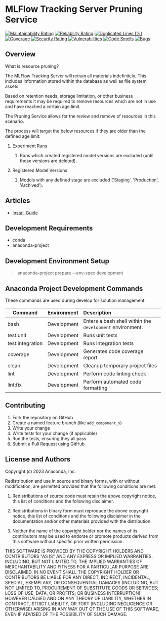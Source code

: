 #  MLFlow Tracking Server Pruning Service

[![Maintainability Rating](https://sonarcloud.io/api/project_badges/measure?project=shapeandshare_anaconda.mlflow.tracking.prune&metric=sqale_rating)](https://sonarcloud.io/summary/new_code?id=shapeandshare_anaconda.mlflow.tracking.prune)
[![Reliability Rating](https://sonarcloud.io/api/project_badges/measure?project=shapeandshare_anaconda.mlflow.tracking.prune&metric=reliability_rating)](https://sonarcloud.io/summary/new_code?id=shapeandshare_anaconda.mlflow.tracking.prune)
[![Duplicated Lines (%)](https://sonarcloud.io/api/project_badges/measure?project=shapeandshare_anaconda.mlflow.tracking.prune&metric=duplicated_lines_density)](https://sonarcloud.io/summary/new_code?id=shapeandshare_anaconda.mlflow.tracking.prune)
[![Coverage](https://sonarcloud.io/api/project_badges/measure?project=shapeandshare_anaconda.mlflow.tracking.prune&metric=coverage)](https://sonarcloud.io/summary/new_code?id=shapeandshare_anaconda.mlflow.tracking.prune)
[![Security Rating](https://sonarcloud.io/api/project_badges/measure?project=shapeandshare_anaconda.mlflow.tracking.prune&metric=security_rating)](https://sonarcloud.io/summary/new_code?id=shapeandshare_anaconda.mlflow.tracking.prune)
[![Vulnerabilities](https://sonarcloud.io/api/project_badges/measure?project=shapeandshare_anaconda.mlflow.tracking.prune&metric=vulnerabilities)](https://sonarcloud.io/summary/new_code?id=shapeandshare_anaconda.mlflow.tracking.prune)
[![Code Smells](https://sonarcloud.io/api/project_badges/measure?project=shapeandshare_anaconda.mlflow.tracking.prune&metric=code_smells)](https://sonarcloud.io/summary/new_code?id=shapeandshare_anaconda.mlflow.tracking.prune)
[![Bugs](https://sonarcloud.io/api/project_badges/measure?project=shapeandshare_anaconda.mlflow.tracking.prune&metric=bugs)](https://sonarcloud.io/summary/new_code?id=shapeandshare_anaconda.mlflow.tracking.prune)

Overview
--------
What is resource pruning?

The MLFlow Tracking Server will retrain all materials indefinitely.  This includes information stored within the database as well as file system assets.

Based on retention needs, storage limitation, or other business requirements it may be required to remove resources which are not in use and have reached a certain age limit. 

The Pruning Service allows for the review and remove of resources in this scenario.

The process will target the below resources if they are older than the defined age limit:
1. Experiment Runs
   1. Runs which created registered model versions are excluded (until those versions are deleted).

2. Registered Model Versions
   1. Models with any defined stage are excluded ('Staging', 'Production', 'Archived').

Articles
--------

* [Install Guide](docs/source/install_guide.md)

Development Requirements
--------
* conda
* anaconda-project

Development Environment Setup
--------
> anaconda-project prepare --env-spec development

Anaconda Project Development Commands
--------
These commands are used during develop for solution management.

| Command          | Environment  | Description                                               |
|------------------|--------------|:----------------------------------------------------------|
| bash             | Development  | Enters a bash shell within the `development` environment. |
| test:unit        | Development  | Runs unit tests                                           |
| test:integration | Development  | Runs integration tests                                    |
| coverage         | Development  | Generates code coverage report                            |
| clean            | Development  | Cleanup temporary project files                           |
| lint             | Development  | Perform code linting check                                |
| lint:fix         | Development  | Perform automated code formatting                         |

Contributing
------------
1. Fork the repository on GitHub
2. Create a named feature branch (like `add_component_x`)
3. Write your change
4. Write tests for your change (if applicable)
5. Run the tests, ensuring they all pass
6. Submit a Pull Request using GitHub

License and Authors
-------------------
Copyright (c) 2023 Anaconda, Inc.

Redistribution and use in source and binary forms, with or without
modification, are permitted provided that the following conditions are
met:

1. Redistributions of source code must retain the above copyright
notice, this list of conditions and the following disclaimer.

2. Redistributions in binary form must reproduce the above copyright
notice, this list of conditions and the following disclaimer in the
documentation and/or other materials provided with the distribution.

3. Neither the name of the copyright holder nor the names of its
contributors may be used to endorse or promote products derived from
this software without specific prior written permission.

THIS SOFTWARE IS PROVIDED BY THE COPYRIGHT HOLDERS AND CONTRIBUTORS "AS
IS" AND ANY EXPRESS OR IMPLIED WARRANTIES, INCLUDING, BUT NOT LIMITED
TO, THE IMPLIED WARRANTIES OF MERCHANTABILITY AND FITNESS FOR A
PARTICULAR PURPOSE ARE DISCLAIMED. IN NO EVENT SHALL THE COPYRIGHT
HOLDER OR CONTRIBUTORS BE LIABLE FOR ANY DIRECT, INDIRECT, INCIDENTAL,
SPECIAL, EXEMPLARY, OR CONSEQUENTIAL DAMAGES (INCLUDING, BUT NOT LIMITED
TO, PROCUREMENT OF SUBSTITUTE GOODS OR SERVICES; LOSS OF USE, DATA, OR
PROFITS; OR BUSINESS INTERRUPTION) HOWEVER CAUSED AND ON ANY THEORY OF
LIABILITY, WHETHER IN CONTRACT, STRICT LIABILITY, OR TORT (INCLUDING
NEGLIGENCE OR OTHERWISE) ARISING IN ANY WAY OUT OF THE USE OF THIS
SOFTWARE, EVEN IF ADVISED OF THE POSSIBILITY OF SUCH DAMAGE.


